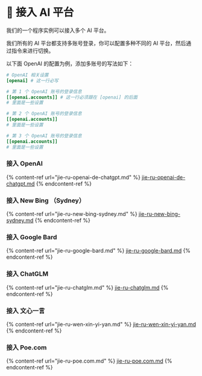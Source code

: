 # 📎 接入 AI 平台

我们的一个程序实例可以接入多个 AI 平台。

我们所有的 AI 平台都支持多账号登录，你可以配置多种不同的 AI 平台，然后通过指令来进行切换。

以下面 OpenAI 的配置为例，添加多账号的写法如下：

```toml
# OpenAI 相关设置
[openai] # 这一行必写

# 第 1 个 OpenAI 账号的登录信息
[[openai.accounts]] # 这一行必须跟在 [openai] 的后面
# 里面是一些设置

# 第 2 个 OpenAI 账号的登录信息
[[openai.accounts]]
# 里面是一些设置

# 第 3 个 OpenAI 账号的登录信息
[[openai.accounts]]
# 里面是一些设置
```

### 接入 OpenAI

{% content-ref url="jie-ru-openai-de-chatgpt.md" %}
[jie-ru-openai-de-chatgpt.md](jie-ru-openai-de-chatgpt.md)
{% endcontent-ref %}

### 接入 New Bing （Sydney）

{% content-ref url="jie-ru-new-bing-sydney.md" %}
[jie-ru-new-bing-sydney.md](jie-ru-new-bing-sydney.md)
{% endcontent-ref %}

### 接入 Google Bard

{% content-ref url="jie-ru-google-bard.md" %}
[jie-ru-google-bard.md](jie-ru-google-bard.md)
{% endcontent-ref %}

### 接入 ChatGLM

{% content-ref url="jie-ru-chatglm.md" %}
[jie-ru-chatglm.md](jie-ru-chatglm.md)
{% endcontent-ref %}

### 接入 文心一言

{% content-ref url="jie-ru-wen-xin-yi-yan.md" %}
[jie-ru-wen-xin-yi-yan.md](jie-ru-wen-xin-yi-yan.md)
{% endcontent-ref %}

### 接入 Poe.com

{% content-ref url="jie-ru-poe.com.md" %}
[jie-ru-poe.com.md](jie-ru-poe.com.md)
{% endcontent-ref %}
